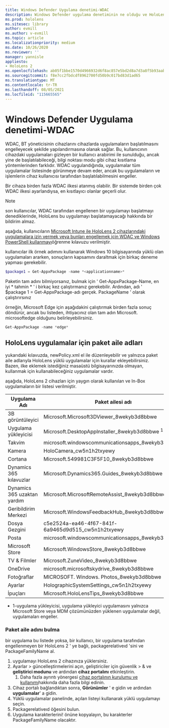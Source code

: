 ```yaml
---
title: Windows Defender Uygulama denetimi-WDAC
description: Windows Defender uygulama denetiminin ne olduğu ve HoloLens karma gerçeklik cihazlarını yönetmek için nasıl kullanılacağı hakkında genel bakış.
ms.prod: hololens
ms.sitesec: library
author: evmill
ms.author: v-evmill
ms.topic: article
ms.localizationpriority: medium
ms.date: 10/26/2020
ms.reviewer: ''
manager: yannisle
appliesto:
- HoloLens 2
ms.openlocfilehash: ab05f1bbe1570d4966932d6f8ac857e5bd2d8a7d3a8f5b93aaba0335eda05b01
ms.sourcegitcommit: f8e7cc2fbdcdf8962700fd50b9c017bd83d1ad65
ms.translationtype: MT
ms.contentlocale: tr-TR
ms.lasthandoff: 08/05/2021
ms.locfileid: "115665565"
---
```

# <a name="windows-defender-application-control---wdac"></a>Windows Defender Uygulama denetimi-WDAC

WDAC, BT yöneticisinin cihazlarını cihazlarda uygulamaların başlatılmasını engelleyecek şekilde yapılandırmasına olanak sağlar. Bu, kullanıcının cihazdaki uygulamaları gizleyen bir kullanıcı arabirimi ile sunulduğu, ancak yine de başlatılabileceği, bilgi noktası modu gibi cihaz kısıtlama yöntemlerinden farklıdır. WDAC uygulandığında, uygulamalar tüm uygulamalar listesinde görünmeye devam eder, ancak bu uygulamaların ve işlemlerin cihaz kullanıcısı tarafından başlatılabilmesini engeller.

Bir cihaza birden fazla WDAC ilkesi atanmış olabilir. Bir sistemde birden çok WDAC ilkesi ayarlandıysa, en kısıtlayıcı olanlar geçerli olur. 

> [!NOTE]
> son kullanıcılar, WDAC tarafından engellenen bir uygulamayı başlatmayı denediklerinde, HoloLens bu uygulamayı başlatamayacağı hakkında bir bildirim almaz.

aşağıda, kullanıcıların [Microsoft Intune ile HoloLens 2 cihazlarındaki uygulamalara izin vermek veya bunları engellemek için WDAC ve Windows PowerShell kullanmayı](/mem/intune/configuration/custom-profile-hololens)öğrenme kılavuzu verilmiştir.

kullanıcılar ilk örnek adımını kullanarak Windows 10 bilgisayarında yüklü olan uygulamaları ararken, sonuçların kapsamını daraltmak için birkaç deneme yapması gerekebilir.

```powershell
$package1 = Get-AppxPackage -name *<applicationname>*
``` 

Paketin tam adını bilmiyorsanız, bulmak için ' Get-AppxPackage-Name, en iyi \* tahmin \* ' i birkaç kez çalıştırmanız gerekebilir. Ardından, adı ' $package 1 = Get-AppxPackage-adı gerçek. PackageName ' olarak çalıştırırsınız

örneğin, Microsoft Edge için aşağıdakini çalıştırmak birden fazla sonuç döndürür, ancak bu listeden, ihtiyacınız olan tam adın Microsoft. microsoftedge olduğunu belirleyebilirsiniz.

```powershell
Get-AppxPackage -name *edge*
``` 

## <a name="package-family-names-for-apps-on-hololens"></a>HoloLens uygulamalar için paket aile adları

yukarıdaki kılavuzda, newPolicy.xml el ile düzenleyebilir ve yalnızca paket aile adlarıyla HoloLens yüklü uygulamalar için kurallar ekleyebilirsiniz. Bazen, ilke eklemek istediğiniz masaüstü bilgisayarınızda olmayan, kullanmak için kullanabileceğiniz uygulamalar vardır.

aşağıda, HoloLens 2 cihazları için yaygın olarak kullanılan ve In-Box uygulamaların bir listesi verilmiştir.

| Uygulama Adı                   | Paket ailesi adı                                |
|----------------------------|----------------------------------------------------|
| 3B görüntüleyici                  | Microsoft.Microsoft3DViewer_8wekyb3d8bbwe          |
| Uygulama yükleyicisi              | Microsoft.DesktopAppInstaller_8wekyb3d8bbwe <sup>1</sup>         |
| Takvim                   | microsoft.windowscommunicationsapps_8wekyb3d8bbwe  |
| Kamera                     | HoloCamera_cw5n1h2txyewy                           |
| Cortana                    | Microsoft.549981C3F5F10_8wekyb3d8bbwe              |
| Dynamics 365 kılavuzlar        | Microsoft.Dynamics365.Guides_8wekyb3d8bbwe         |
| Dynamics 365 uzaktan yardım | Microsoft.MicrosoftRemoteAssist_8wekyb3d8bbwe      |
| Geribildirim Merkezi               | Microsoft.WindowsFeedbackHub_8wekyb3d8bbwe         |
| Dosya Gezgini              | c5e2524a-ea46-4f67-841f-6a9465d9d515_cw5n1h2txyewy |
| Posta                       | microsoft.windowscommunicationsapps_8wekyb3d8bbwe  |
| Microsoft Store            | Microsoft.WindowsStore_8wekyb3d8bbwe               |
| TV & Filmler                | Microsoft.ZuneVideo_8wekyb3d8bbwe                  |
| OneDrive                   | microsoft.microsoftskydrive_8wekyb3d8bbwe          |
| Fotoğraflar                     | MICROSOFT. Windows. Photos_8wekyb3d8bbwe             |
| Ayarlar                   | HolographicSystemSettings_cw5n1h2txyewy            |
| İpuçları                       | Microsoft.HoloLensTips_8wekyb3d8bbwe               |

- 1-uygulama yükleyicisi, uygulama yükleyici uygulamasını yalnızca Microsoft Store veya MDM çözümünüzden yüklenen uygulamalar değil, uygulamaları engeller.

### <a name="how-to-find-a-package-family-name"></a>Paket aile adını bulma

bir uygulama bu listede yoksa, bir kullanıcı, bir uygulama tarafından engellenmeyen bir HoloLens 2 ' ye bağlı, packagerelativeıd 'sini ve PackageFamilyName al.

1. uygulamayı HoloLens 2 cihazınıza yüklersiniz. 
1. Ayarlar > güncelleştirmelerini açın, geliştiriciler için güvenlik > & ve **geliştirici modunu** ve ardından **cihaz portalını** etkinleştirin. 
    1. Daha fazla ayrıntı yönergesi [cihaz portalının kurulumu ve kullanımı](/windows/mixed-reality/develop/platform-capabilities-and-apis/using-the-windows-device-portal)hakkında daha fazla bilgi edinin.
1. Cihaz portalı bağlandıktan sonra, **Görünümler** ' e gidin ve ardından **uygulamalar**' a gidin. 
1. Yüklü uygulamalar panelinde, açılan listeyi kullanarak yüklü uygulamayı seçin. 
1. Packagerelativeıd öğesini bulun. 
1. Uygulama karakterlerini! önüne kopyalayın, bu karakterler PackageFamilyName olacaktır.


